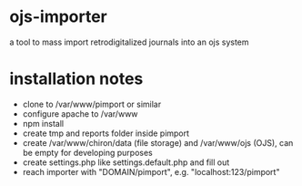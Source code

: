 # ojs-importer
a tool to mass import retrodigitalized journals into an ojs system

# installation notes
- clone to /var/www/pimport or similar
- configure apache to /var/www
- npm install
- create tmp and reports folder inside pimport
- create /var/www/chiron/data (file storage) and /var/www/ojs (OJS), can be empty for developing purposes
- create settings.php like settings.default.php and fill out
- reach importer with "DOMAIN/pimport", e.g. "localhost:123/pimport"
